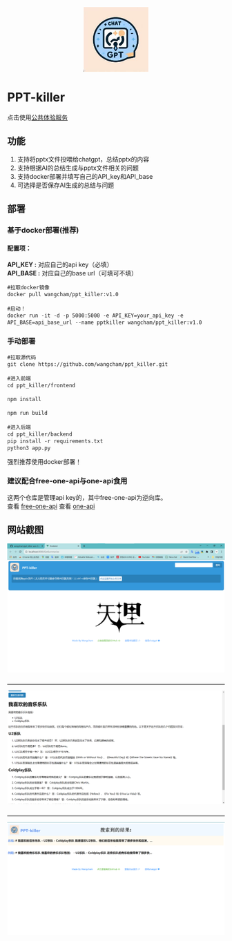 <div align="center">
    <img src="./assets/OIG.jpg" style="width:150px"/>
</div>

# PPT-killer

点击使用[公共体验服务](https://www.pptkiller.top)

## 功能

1. 支持将pptx文件投喂给chatgpt，总结pptx的内容
2. 支持根据AI的总结生成与pptx文件相关的问题
3. 支持docker部署并填写自己的API_key和API_base
4. 可选择是否保存AI生成的总结与问题

## 部署

### 基于docker部署(推荐)

#### 配置项：

<strong>API_KEY :</strong>  对应自己的api key（必填）<br>
<strong>API_BASE :</strong> 对应自己的base url（可填可不填）

```
#拉取docker镜像
docker pull wangcham/ppt_killer:v1.0

#启动！
docker run -it -d -p 5000:5000 -e API_KEY=your_api_key -e API_BASE=api_base_url --name pptkiller wangcham/ppt_killer:v1.0
```

### 手动部署

```
#拉取源代码
git clone https://github.com/wangcham/ppt_killer.git

#进入前端
cd ppt_killer/frontend

npm install

npm run build

#进入后端
cd ppt_killer/backend
pip install -r requirements.txt
python3 app.py
```

<striong>强烈推荐使用docker部署！</strong>

### 建议配合free-one-api与one-api食用

这两个仓库是管理api key的，其中free-one-api为逆向库。<br>
查看 [free-one-api](https://github.com/RockChinQ/free-one-api)
查看 [one-api](https://github.com/songquanpeng/one-api/)

## 网站截图
<img  src="./assets/1.png" style="margin-bottom:10px"/>
<hr>
<img src="./assets/2.png" style="margin-bottom:10px">
<hr>
<img src="./assets/3.png">

